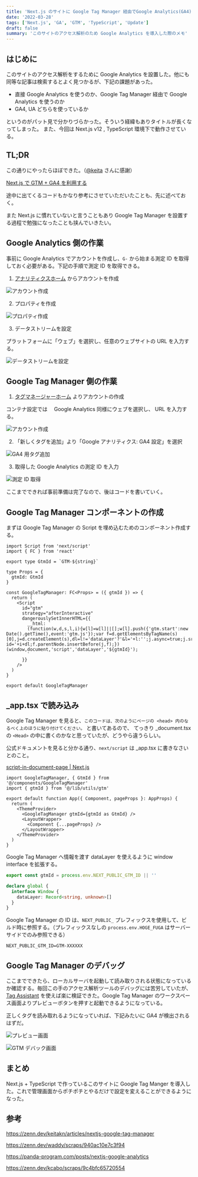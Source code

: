 ```yaml
---
title: 'Next.js のサイトに Google Tag Manager 経由でGoogle Analytics(GA4)を導入する'
date: '2022-03-28'
tags: ['Next.js', 'GA', 'GTM', 'TypeScript', 'Update']
draft: false
summary: 'このサイトのアクセス解析のため Google Analytics を導入した際のメモ'
---
```


## はじめに

このサイトのアクセス解析をするために Google Analytics を設置した。他にも同等な記事は検索するとよく見つかるが、下記の課題があった。

- 直接 Google Analytics を使うのか、Google Tag Manager 経由で Google Analytics を使うのか
- GA4, UA どちらを使っているか

というのがパット見で分かりづらかった。そういう経緯もありタイトルが長くなってしまった。
また、今回は Next.js v12 , TypeScript 環境下で動作させている。

## TL;DR

この通りにやったらほぼできた。（[@keita](https://twitter.com/keita_kn_web) さんに感謝）

[Next\.js で GTM \+ GA4 を利用する](https://zenn.dev/keitakn/articles/nextjs-google-tag-manager)

途中に出てくるコードもかなり参考にさせていただいたことも、先に述べておく。

また Next.js に慣れていないと言うこともあり Google Tag Manager を設置する過程で勉強になったことも挟んでいきたい。

## Google Analytics 側の作業

事前に Google Analytics でアカウントを作成し、`G-` から始まる測定 ID を取得しておく必要がある。下記の手順で測定 ID を取得できる。

1. [アナリティクスホーム](https://analytics.google.com) からアカウントを作成

![アカウント作成](https://i.imgur.com/wlC29rd.webp)

2. プロパティを作成

![プロパティ作成](https://i.imgur.com/iR0X7Oz.webp)

3. データストリームを設定

プラットフォームに「ウェブ」を選択し、任意のウェブサイトの URL を入力する。

![データストリームを設定](https://i.imgur.com/e370tbv.webp)

## Google Tag Manager 側の作業

1. [タグマネージャーホーム](https://tagmanager.google.com/#/home) よりアカウントの作成

コンテナ設定では　 Google Analytics 同様にウェブを選択し、 URL を入力する。

![アカウント作成](https://i.imgur.com/biklCsO.webp)

2. 「新しくタグを追加」より「Google アナリティクス: GA4 設定」を選択

![GA4 用タグ追加](https://i.imgur.com/Nghrg14.webp)

3. 取得した Google Analytics の測定 ID を入力

![測定 ID 取得](https://i.imgur.com/5CAF6x8.webp)

ここまでできれば事前準備は完了なので、後はコードを書いていく。

## Google Tag Manager コンポーネントの作成

まずは Google Tag Manager の Script を埋め込むためのコンポーネント作成する。

```ts:components/GoogleTagManager.tsx showLineNumbers
import Script from 'next/script'
import { FC } from 'react'

export type GtmId = `GTM-${string}`

type Props = {
  gtmId: GtmId
}

const GoogleTagManager: FC<Props> = ({ gtmId }) => {
  return (
    <Script
      id="gtm"
      strategy="afterInteractive"
      dangerouslySetInnerHTML={{
        __html: `
        (function(w,d,s,l,i){w[l]=w[l]||[];w[l].push({'gtm.start':new Date().getTime(),event:'gtm.js'});var f=d.getElementsByTagName(s)[0],j=d.createElement(s),dl=l!='dataLayer'?'&l='+l:'';j.async=true;j.src='https://www.googletagmanager.com/gtm.js?id='+i+dl;f.parentNode.insertBefore(j,f);})(window,document,'script','dataLayer','${gtmId}');
        `
      }}
    />
  )
}

export default GoogleTagManager
```

## \_app.tsx で読み込み

Google Tag Manager を見ると、`このコードは、次のようにページの <head> 内のなるべく上のほうに貼り付けてください。` と書いてあるので、 てっきり \_document.tsx の `<Head>` の中に書くのかなと思っていたが、どうやら違うらしい。

公式ドキュメントを見ると分かる通り、`next/script` は \_app.tsx に書きなさいとのこと。

[script\-in\-document\-page \| Next\.js](https://nextjs.org/docs/messages/no-script-in-document-page)

```tsx:pages/_app.tsx {1-2, 7} showLineNumbers
import GoogleTagManager, { GtmId } from '@/components/GoogleTagManager'
import { gtmId } from '@/lib/utils/gtm'

export default function App({ Component, pageProps }: AppProps) {
  return (
    <ThemeProvider>
      <GoogleTagManager gtmId={gtmId as GtmId} />
      <LayoutWrapper>
        <Component {...pageProps} />
      </LayoutWrapper>
    </ThemeProvider>
  )
}
```

Google Tag Manager へ情報を渡す dataLayer を使えるように window interface を拡張する。

```ts:lib/utils/gtm.ts showLineNumbers
export const gtmId = process.env.NEXT_PUBLIC_GTM_ID || ''

declare global {
  interface Window {
    dataLayer: Record<string, unknown>[]
  }
}
```

Google Tag Manager の ID は、`NEXT_PUBLIC_` プレフィックスを使用して、ビルド時に参照する。（プレフィックスなしの `process.env.HOGE_FUGA` はサーバーサイドでのみ参照できる）

```:.env showLineNumbers
NEXT_PUBLIC_GTM_ID=GTM-XXXXXX
```

## Google Tag Manager のデバッグ

ここまでできたら、ローカルサーバを起動して読み取りされる状態になっているか確認する。毎回この手のアクセス解析ツールのデバッグには苦労していたが、[Tag Assistant](https://tagassistant.google.com/) を使えば楽に検証できた。Google Tag Manager のワークスペース画面よりプレビューボタンを押すと起動できるようになっている。

正しくタグを読み取れるようになっていれば、下記みたいに GA4 が検出されるはずだ。

![プレビュー画面](https://i.imgur.com/vDtU46D.webp)

![GTM デバック画面](https://i.imgur.com/YpkFQlu.webp)

## まとめ

Next.js + TypeScript で作っているこのサイトに Google Tag Manger を導入した。これで管理画面からポチポチとやるだけで設定を変えることができるようになった。

## 参考

https://zenn.dev/keitakn/articles/nextjs-google-tag-manager

https://zenn.dev/waddy/scraps/940ac10e7c3f94

https://panda-program.com/posts/nextjs-google-analytics

https://zenn.dev/kcabo/scraps/9c4bfc65720554
